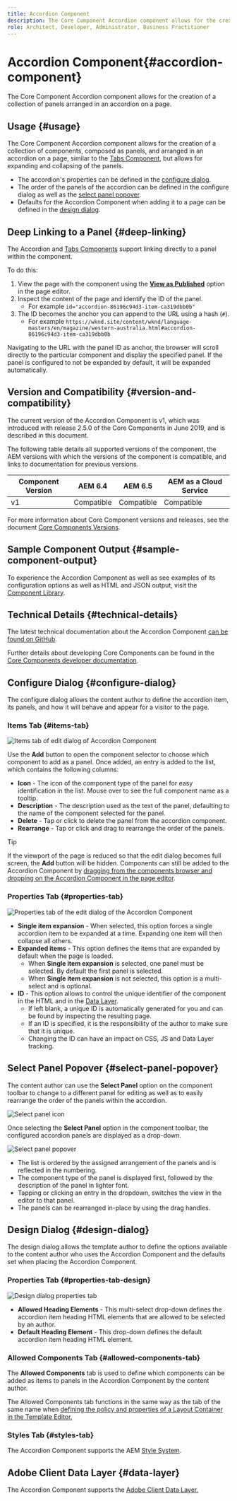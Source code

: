 ```yaml
---
title: Accordion Component
description: The Core Component Accordion component allows for the creation of a collection of panels arranged in an accordion on a page.
role: Architect, Developer, Administrator, Business Practitioner
---
```


# Accordion Component{#accordion-component}

The Core Component Accordion component allows for the creation of a collection of panels arranged in an accordion on a page.

## Usage {#usage}

The Core Component Accordion component allows for the creation of a collection of components, composed as panels, and arranged in an accordion on a page, similar to the [Tabs Component](tabs.md), but allows for expanding and collapsing of the panels.

* The accordion's properties can be defined in the [configure dialog](#configure-dialog).
* The order of the panels of the accordion can be defined in the configure dialog as well as the [select panel popover](#select-panel-popover).
* Defaults for the Accordion Component when adding it to a page can be defined in the [design dialog](#design-dialog).

## Deep Linking to a Panel {#deep-linking}

The Accordion and [Tabs Components](tabs.md) support linking directly to a panel within the component.

To do this:

1. View the page with the component using the **[View as Published](https://docs.adobe.com/content/help/en/experience-manager-cloud-service/sites/authoring/fundamentals/editing-content.html#view-as-published)** option in the page editor.
1. Inspect the content of the page and identify the ID of the panel.
   * For example `id="accordion-86196c94d3-item-ca319dbb0b"`
1. The ID becomes the anchor you can append to the URL using a hash (`#`).
   * For example `https://wknd.site/content/wknd/language-masters/en/magazine/western-australia.html#accordion-86196c94d3-item-ca319dbb0b`

Navigating to the URL with the panel ID as anchor, the browser will scroll directly to the particular component and display the specified panel. If the panel is configured to not be expanded by default, it will be expanded automatically.

## Version and Compatibility {#version-and-compatibility}

The current version of the Accordion Component is v1, which was introduced with release 2.5.0 of the Core Components in June 2019, and is described in this document.

The following table details all supported versions of the component, the AEM versions with which the versions of the component is compatible, and links to documentation for previous versions.

|Component Version|AEM 6.4|AEM 6.5|AEM as a Cloud Service|
|--- |--- |---|---|
|v1|Compatible|Compatible|Compatible|

For more information about Core Component versions and releases, see the document [Core Components Versions](/help/versions.md).

## Sample Component Output {#sample-component-output}

To experience the Accordion Component as well as see examples of its configuration options as well as HTML and JSON output, visit the [Component Library](https://adobe.com/go/aem_cmp_library_accordion).

## Technical Details {#technical-details}

The latest technical documentation about the Accordion Component [can be found on GitHub](https://adobe.com/go/aem_cmp_tech_accordion_v1).

Further details about developing Core Components can be found in the [Core Components developer documentation](/help/developing/overview.md).

## Configure Dialog {#configure-dialog}

The configure dialog allows the content author to define the accordion item, its panels, and how it will behave and appear for a visitor to the page.

### Items Tab {#items-tab}

![Items tab of edit dialog of Accordion Component](/help/assets/accordion-edit-items.png)

Use the **Add** button to open the component selector to choose which component to add as a panel. Once added, an entry is added to the list, which contains the following columns:

* **Icon** - The icon of the component type of the panel for easy identification in the list. Mouse over to see the full component name as a tooltip.
* **Description** - The description used as the text of the panel, defaulting to the name of the component selected for the panel.
* **Delete** - Tap or click to delete the panel from the accordion component.
* **Rearrange** - Tap or click and drag to rearrange the order of the panels.

>[!TIP]
>
>If the viewport of the page is reduced so that the edit dialog becomes full screen, the **Add** button will be hidden. Components can still be added to the Accordion Component by [dragging from the components browser and dropping on the Accordion Component in the page editor](https://helpx.adobe.com/experience-manager/6-5/sites/authoring/using/editing-content.html#InsertingaComponent).

### Properties Tab {#properties-tab}

![Properties tab of the edit dialog of the Accordion Component](/help/assets/accordion-edit-properties.png)

* **Single item expansion** - When selected, this option forces a single accordion item to be expanded at a time. Expanding one item will then collapse all others.
* **Expanded items** - This option defines the items that are expanded by default when the page is loaded.
  * When **Single item expansion** is selected, one panel must be selected. By default the first panel is selected.
  * When **Single item expansion** is not selected, this option is a multi-select and is optional.
* **ID** - This option allows to control the unique identifier of the component in the HTML and in the [Data Layer](/help/developing/data-layer/overview.md).
  * If left blank, a unique ID is automatically generated for you and can be found by inspecting the resulting page.
  * If an ID is specified, it is the responsibility of the author to make sure that it is unique.
  * Changing the ID can have an impact on CSS, JS and Data Layer tracking.

## Select Panel Popover {#select-panel-popover}

The content author can use the **Select Panel** option on the component toolbar to change to a different panel for editing as well as to easily rearrange the order of the panels within the accordion.

![Select panel icon](/help/assets/select-panel-icon.png)

Once selecting the **Select Panel** option in the component toolbar, the configured accordion panels are displayed as a drop-down.

![Select panel popover](/help/assets/select-panel-popover.png)

* The list is ordered by the assigned arrangement of the panels and is reflected in the numbering.
* The component type of the panel is displayed first, followed by the description of the panel in lighter font.
* Tapping or clicking an entry in the dropdown, switches the view in the editor to that panel.
* The panels can be rearranged in-place by using the drag handles.

## Design Dialog {#design-dialog}

The design dialog allows the template author to define the options available to the content author who uses the Accordion Component and the defaults set when placing the Accordion Component.

### Properties Tab {#properties-tab-design}

![Design dialog properties tab](/help/assets/accordion-design-properties.png)

* **Allowed Heading Elements** - This multi-select drop-down defines the accordion item heading HTML elements that are allowed to be selected by an author.
* **Default Heading Element** - This drop-down defines the default accordion item heading HTML element.

### Allowed Components Tab {#allowed-components-tab}

The **Allowed Components** tab is used to define which components can be added as items to panels in the Accordion Component by the content author.

The Allowed Components tab functions in the same way as the tab of the same name when [defining the policy and properties of a Layout Container in the Template Editor.](https://docs.adobe.com/content/help/en/experience-manager-cloud-service/sites/authoring/features/templates.html#editing-a-template-layout-template-author)

### Styles Tab {#styles-tab}

The Accordion Component supports the AEM [Style System](/help/get-started/authoring.md#component-styling).

## Adobe Client Data Layer {#data-layer}

The Accordion Component supports the [Adobe Client Data Layer.](/help/developing/data-layer/overview.md)
